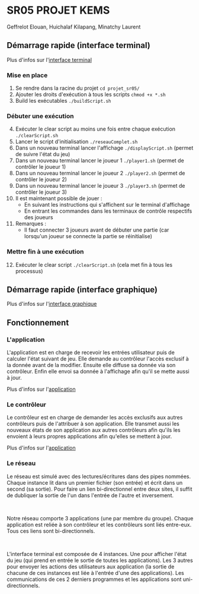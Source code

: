 # SR05 PROJET KEMS

Geffrelot Elouan, Huichalaf Kilapang, Minatchy Laurent

## Démarrage rapide (interface terminal)

Plus d'infos sur l'[interface terminal](./docs/terminal_interface.md)

### Mise en place

1. Se rendre dans la racine du projet `cd projet_sr05/`
2. Ajouter les droits d'exécution à tous les scripts `chmod +x *.sh`
3. Build les exécutables `./buildScript.sh`

### Débuter une exécution

4. Exécuter le clear script au moins une fois entre chaque exécution `./clearScript.sh`
5. Lancer le script d'initialisation `./reseauComplet.sh`
6. Dans un nouveau terminal lancer l'affichage `./displayScript.sh` (permet de suivre l'état du jeu)
7. Dans un nouveau terminal lancer le joueur 1 `./player1.sh` (permet de contrôler le joueur 1)
8. Dans un nouveau terminal lancer le joueur 2 `./player2.sh` (permet de contrôler le joueur 2)
9. Dans un nouveau terminal lancer le joueur 3 `./player3.sh` (permet de contrôler le joueur 3)
10. Il est maintenant possible de jouer :
    - En suivant les instructions qui s'affichent sur le terminal d'affichage
    - En entrant les commandes dans les terminaux de contrôle respectifs des joueurs
11. Remarques :
    - Il faut connecter 3 joueurs avant de débuter une partie (car lorsqu'un joueur se connecte la partie se réinitialise)

### Mettre fin à une exécution

12. Exécuter le clear script `./clearScript.sh` (cela met fin à tous les processus)

## Démarrage rapide (interface graphique)

Plus d'infos sur l'[interface graphique](./docs/graphical_interface.md)

## Fonctionnement

### L'application

L'application est en charge de recevoir les entrées utilisateur puis de calculer l'état suivant de jeu. Elle demande au contrôleur l'accès exclusif à la donnée avant de la modifier. Ensuite elle diffuse sa donnée via son contrôleur. Enfin elle envoi sa donnée à l'affichage afin qu'il se mette aussi à jour.

Plus d'infos sur l'[application](./docs/app.md)

### Le contrôleur

Le contrôleur est en charge de demander les accès exclusifs aux autres contrôleurs puis de l'attribuer à son application. Elle transmet aussi les nouveaux états de son application aux autres contrôleurs afin qu'ils les envoient à leurs propres applications afin qu'elles se mettent à jour.

Plus d'infos sur l'[application](./docs/app.md)

### Le réseau

Le réseau est simulé avec des lectures/écritures dans des pipes nommées. Chaque instance lit dans un premier fichier (son entrée) et écrit dans un second (sa sortie). Pour faire un lien bi-directionnel entre deux sites, il suffit de dubliquer la sortie de l'un dans l'entrée de l'autre et inversement.

<br>

Notre réseau comporte 3 applications (une par membre du groupe). Chaque application est reliée à son contrôleur et les contrôleurs sont liés entre-eux.
Tous ces liens sont bi-directionnels.

<br>

L'interface terminal est composée de 4 instances. Une pour afficher l'état du jeu (qui prend en entrée le sortie de toutes les applications). Les 3 autres pour envoyer les actions des utilisateurs aux application (la sortie de chacune de ces instances est liée à l'entrée d'une des applications).
Les communications de ces 2 derniers programmes et les applications sont uni-directionnels.
